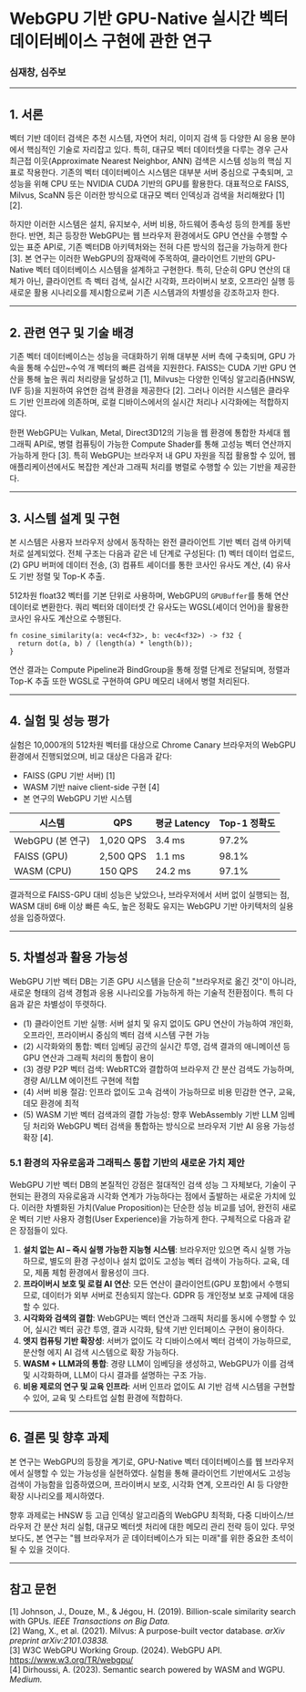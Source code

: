 # WebGPU 기반 GPU-Native 실시간 벡터 데이터베이스 구현에 관한 연구

### 심재창, 심주보

---

## 1. 서론

벡터 기반 데이터 검색은 추천 시스템, 자연어 처리, 이미지 검색 등 다양한 AI 응용 분야에서 핵심적인 기술로 자리잡고 있다. 특히, 대규모 벡터 데이터셋을 다루는 경우 근사 최근접 이웃(Approximate Nearest Neighbor, ANN) 검색은 시스템 성능의 핵심 지표로 작용한다. 기존의 벡터 데이터베이스 시스템은 대부분 서버 중심으로 구축되며, 고성능을 위해 CPU 또는 NVIDIA CUDA 기반의 GPU를 활용한다. 대표적으로 FAISS, Milvus, ScaNN 등은 이러한 방식으로 대규모 벡터 인덱싱과 검색을 처리해왔다 [1][2].

하지만 이러한 시스템은 설치, 유지보수, 서버 비용, 하드웨어 종속성 등의 한계를 동반한다. 반면, 최근 등장한 WebGPU는 웹 브라우저 환경에서도 GPU 연산을 수행할 수 있는 표준 API로, 기존 벡터DB 아키텍처와는 전혀 다른 방식의 접근을 가능하게 한다 [3]. 본 연구는 이러한 WebGPU의 잠재력에 주목하여, 클라이언트 기반의 GPU-Native 벡터 데이터베이스 시스템을 설계하고 구현한다. 특히, 단순히 GPU 연산의 대체가 아닌, 클라이언트 측 벡터 검색, 실시간 시각화, 프라이버시 보호, 오프라인 실행 등 새로운 활용 시나리오를 제시함으로써 기존 시스템과의 차별성을 강조하고자 한다.

---

## 2. 관련 연구 및 기술 배경

기존 벡터 데이터베이스는 성능을 극대화하기 위해 대부분 서버 측에 구축되며, GPU 가속을 통해 수십만~수억 개 벡터의 빠른 검색을 지원한다. FAISS는 CUDA 기반 GPU 연산을 통해 높은 쿼리 처리량을 달성하고 [1], Milvus는 다양한 인덱싱 알고리즘(HNSW, IVF 등)을 지원하여 유연한 검색 환경을 제공한다 [2]. 그러나 이러한 시스템은 클라우드 기반 인프라에 의존하며, 로컬 디바이스에서의 실시간 처리나 시각화에는 적합하지 않다.

한편 WebGPU는 Vulkan, Metal, Direct3D12의 기능을 웹 환경에 통합한 차세대 웹 그래픽 API로, 병렬 컴퓨팅이 가능한 Compute Shader를 통해 고성능 벡터 연산까지 가능하게 한다 [3]. 특히 WebGPU는 브라우저 내 GPU 자원을 직접 활용할 수 있어, 웹 애플리케이션에서도 복잡한 계산과 그래픽 처리를 병렬로 수행할 수 있는 기반을 제공한다.

---

## 3. 시스템 설계 및 구현

본 시스템은 사용자 브라우저 상에서 동작하는 완전 클라이언트 기반 벡터 검색 아키텍처로 설계되었다. 전체 구조는 다음과 같은 네 단계로 구성된다: (1) 벡터 데이터 업로드, (2) GPU 버퍼에 데이터 전송, (3) 컴퓨트 셰이더를 통한 코사인 유사도 계산, (4) 유사도 기반 정렬 및 Top-K 추출.

512차원 float32 벡터를 기본 단위로 사용하며, WebGPU의 `GPUBuffer`를 통해 연산 데이터로 변환한다. 쿼리 벡터와 데이터셋 간 유사도는 WGSL(셰이더 언어)을 활용한 코사인 유사도 계산으로 수행된다.

```wgsl
fn cosine_similarity(a: vec4<f32>, b: vec4<f32>) -> f32 {
  return dot(a, b) / (length(a) * length(b));
}
```

연산 결과는 Compute Pipeline과 BindGroup을 통해 정렬 단계로 전달되며, 정렬과 Top-K 추출 또한 WGSL로 구현하여 GPU 메모리 내에서 병렬 처리된다.

---

## 4. 실험 및 성능 평가

실험은 10,000개의 512차원 벡터를 대상으로 Chrome Canary 브라우저의 WebGPU 환경에서 진행되었으며, 비교 대상은 다음과 같다:  
- FAISS (GPU 기반 서버) [1]  
- WASM 기반 naive client-side 구현 [4]  
- 본 연구의 WebGPU 기반 시스템

| 시스템 | QPS | 평균 Latency | Top-1 정확도 |
|--------|------------------|---------------|---------------|
| WebGPU (본 연구) | 1,020 QPS | 3.4 ms | 97.2% |
| FAISS (GPU) | 2,500 QPS | 1.1 ms | 98.1% |
| WASM (CPU) | 150 QPS | 24.2 ms | 97.1% |

결과적으로 FAISS-GPU 대비 성능은 낮았으나, 브라우저에서 서버 없이 실행되는 점, WASM 대비 6배 이상 빠른 속도, 높은 정확도 유지는 WebGPU 기반 아키텍처의 실용성을 입증하였다.

---

## 5. 차별성과 활용 가능성

WebGPU 기반 벡터 DB는 기존 GPU 시스템을 단순히 "브라우저로 옮긴 것"이 아니라, 새로운 형태의 검색 경험과 응용 시나리오를 가능하게 하는 기술적 전환점이다. 특히 다음과 같은 차별성이 뚜렷하다.

- (1) 클라이언트 기반 실행: 서버 설치 및 유지 없이도 GPU 연산이 가능하여 개인화, 오프라인, 프라이버시 중심의 벡터 검색 시스템 구현 가능
- (2) 시각화와의 통합: 벡터 임베딩 공간의 실시간 투영, 검색 결과의 애니메이션 등 GPU 연산과 그래픽 처리의 통합이 용이
- (3) 경량 P2P 벡터 검색: WebRTC와 결합하여 브라우저 간 분산 검색도 가능하며, 경량 AI/LLM 에이전트 구현에 적합
- (4) 서버 비용 절감: 인프라 없이도 고속 검색이 가능하므로 비용 민감한 연구, 교육, 데모 환경에 최적
- (5) WASM 기반 벡터 검색과의 결합 가능성: 향후 WebAssembly 기반 LLM 임베딩 처리와 WebGPU 벡터 검색을 통합하는 방식으로 브라우저 기반 AI 응용 가능성 확장 [4].

### 5.1 환경의 자유로움과 그래픽스 통합 기반의 새로운 가치 제안

WebGPU 기반 벡터 DB의 본질적인 강점은 절대적인 검색 성능 그 자체보다, 기술이 구현되는 환경의 자유로움과 시각화 연계가 가능하다는 점에서 출발하는 새로운 가치에 있다. 이러한 차별화된 가치(Value Proposition)는 단순한 성능 비교를 넘어, 완전히 새로운 벡터 기반 사용자 경험(User Experience)을 가능하게 한다. 구체적으로 다음과 같은 장점들이 있다.

1. **설치 없는 AI – 즉시 실행 가능한 지능형 시스템**: 브라우저만 있으면 즉시 실행 가능하므로, 별도의 환경 구성이나 설치 없이도 고성능 벡터 검색이 가능하다. 교육, 데모, 제품 체험 환경에서 활용성이 크다.
2. **프라이버시 보호 및 로컬 AI 연산**: 모든 연산이 클라이언트(GPU 포함)에서 수행되므로, 데이터가 외부 서버로 전송되지 않는다. GDPR 등 개인정보 보호 규제에 대응할 수 있다.
3. **시각화와 검색의 결합**: WebGPU는 벡터 연산과 그래픽 처리를 동시에 수행할 수 있어, 실시간 벡터 공간 투영, 결과 시각화, 탐색 기반 인터페이스 구현이 용이하다.
4. **엣지 컴퓨팅 기반 확장성**: 서버가 없이도 각 디바이스에서 벡터 검색이 가능하므로, 분산형 에지 AI 검색 시스템으로 확장 가능하다.
5. **WASM + LLM과의 통합**: 경량 LLM이 임베딩을 생성하고, WebGPU가 이를 검색 및 시각화하며, LLM이 다시 결과를 설명하는 구조 가능.
6. **비용 제로의 연구 및 교육 인프라**: 서버 인프라 없이도 AI 기반 검색 시스템을 구현할 수 있어, 교육 및 스타트업 실험 환경에 적합하다.

---

## 6. 결론 및 향후 과제

본 연구는 WebGPU의 등장을 계기로, GPU-Native 벡터 데이터베이스를 웹 브라우저에서 실행할 수 있는 가능성을 실현하였다. 실험을 통해 클라이언트 기반에서도 고성능 검색이 가능함을 입증하였으며, 프라이버시 보호, 시각화 연계, 오프라인 AI 등 다양한 확장 시나리오를 제시하였다.

향후 과제로는 HNSW 등 고급 인덱싱 알고리즘의 WebGPU 최적화, 다중 디바이스/브라우저 간 분산 처리 실험, 대규모 벡터셋 처리에 대한 메모리 관리 전략 등이 있다. 무엇보다도, 본 연구는 "웹 브라우저가 곧 데이터베이스가 되는 미래"를 위한 중요한 초석이 될 수 있을 것이다.

---

## 참고 문헌

[1] Johnson, J., Douze, M., & Jégou, H. (2019). Billion-scale similarity search with GPUs. *IEEE Transactions on Big Data.*  
[2] Wang, X., et al. (2021). Milvus: A purpose-built vector database. *arXiv preprint arXiv:2101.03838.*  
[3] W3C WebGPU Working Group. (2024). WebGPU API. https://www.w3.org/TR/webgpu/  
[4] Dirhoussi, A. (2023). Semantic search powered by WASM and WGPU. *Medium.*
